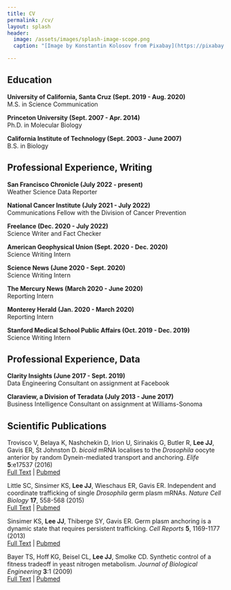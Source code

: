 ```yaml
---
title: CV
permalink: /cv/
layout: splash
header:
  image: /assets/images/splash-image-scope.png
  caption: "[Image by Konstantin Kolosov from Pixabay](https://pixabay.com/users/kkolosov-2105326/?utm_source=link-attribution&amp;utm_medium=referral&amp;utm_campaign=image&amp;utm_content=2030265)"

---
```


## Education

**University of California, Santa Cruz (Sept. 2019 - Aug. 2020)**  
M.S. in Science Communication

**Princeton University (Sept. 2007 - Apr. 2014)**  
Ph.D. in Molecular Biology  

**California Institute of Technology (Sept. 2003 - June 2007)**  
B.S. in Biology  


## Professional Experience, Writing

**San Francisco Chronicle (July 2022 - present)**  
Weather Science Data Reporter

**National Cancer Institute (July 2021 - July 2022)**  
Communications Fellow with the Division of Cancer Prevention

**Freelance (Dec. 2020 - July 2022)**  
Science Writer and Fact Checker

**American Geophysical Union (Sept. 2020 - Dec. 2020)**  
Science Writing Intern  

**Science News (June 2020 - Sept. 2020)**  
Science Writing Intern  

**The Mercury News (March 2020 - June 2020)**  
Reporting Intern  

**Monterey Herald (Jan. 2020 - March 2020)**  
Reporting Intern  

**Stanford Medical School Public Affairs (Oct. 2019 - Dec. 2019)**  
Science Writing Intern  


## Professional Experience, Data

**Clarity Insights (June 2017 - Sept. 2019)**  
Data Engineering Consultant on assignment at Facebook  

**Claraview, a Division of Teradata (July 2013 - June 2017)**  
Business Intelligence Consultant on assignment at  Williams-Sonoma  


## Scientific Publications

Trovisco V, Belaya K, Nashchekin D, Irion U, Sirinakis G, Butler R, **Lee JJ**, Gavis ER, St Johnston D.
_bicoid_ mRNA localises to the _Drosophila_ oocyte anterior by random Dynein-mediated transport and anchoring.
_Elife_ **5**:e17537 (2016)  
[Full Text](https://doi.org/10.7554/eLife.17537) |
[Pubmed](https://www.ncbi.nlm.nih.gov/pubmed/27791980)  

Little SC, Sinsimer KS, **Lee JJ**, Wieschaus ER, Gavis ER.
Independent and coordinate trafficking of single _Drosophila_ germ plasm mRNAs.
_Nature Cell Biology_ **17**, 558-568 (2015)  
[Full Text](http://dx.doi.org/10.1038/ncb3143) |
[Pubmed](https://www.ncbi.nlm.nih.gov/pubmed/25848747)  

Sinsimer KS, **Lee JJ**, Thiberge SY, Gavis ER.
Germ plasm anchoring is a dynamic state that requires persistent trafficking.
_Cell Reports_ **5**, 1169-1177 (2013)  
[Full Text](https://linkinghub.elsevier.com/retrieve/pii/S2211-1247(13)00644-X) |
[Pubmed](https://www.ncbi.nlm.nih.gov/pubmed/24290763)  

Bayer TS, Hoff KG, Beisel CL, **Lee JJ**, Smolke CD.
Synthetic control of a fitness tradeoff in yeast nitrogen metabolism.
_Journal of Biological Engineering_ **3**:1 (2009)  
[Full Text](https://jbioleng.biomedcentral.com/articles/10.1186/1754-1611-3-1) |
[Pubmed](https://www.ncbi.nlm.nih.gov/pubmed/19118500)  
